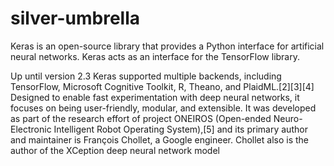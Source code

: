 # silver-umbrella
Keras is an open-source library that provides a Python interface for artificial neural networks. Keras acts as an interface for the TensorFlow library.

Up until version 2.3 Keras supported multiple backends, including TensorFlow, Microsoft Cognitive Toolkit, R, Theano, and PlaidML.[2][3][4] Designed to enable fast experimentation with deep neural networks, it focuses on being user-friendly, modular, and extensible. It was developed as part of the research effort of project ONEIROS (Open-ended Neuro-Electronic Intelligent Robot Operating System),[5] and its primary author and maintainer is François Chollet, a Google engineer. Chollet also is the author of the XCeption deep neural network model

